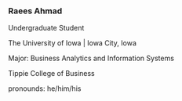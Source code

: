 ### Raees Ahmad

Undergraduate Student


The University of Iowa | Iowa City, Iowa


Major: Business Analytics and Information Systems


Tippie College of Business


pronounds: he/him/his
